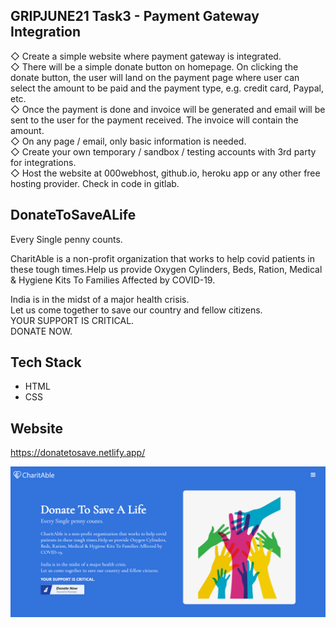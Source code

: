## GRIPJUNE21 Task3 - Payment Gateway Integration
◇ Create a simple website where payment gateway is integrated.  
◇ There will be a simple donate button on homepage. On clicking the donate button, the user will land on the payment page where user can select the amount to be paid and the payment type, e.g. credit card, Paypal, etc.   
◇ Once the payment is done and invoice will be generated and email will be sent to the user for the payment received. The invoice will contain the amount.  
◇ On any page / email, only basic information is needed.   
◇ Create your own temporary / sandbox / testing accounts with 3rd party for integrations.   
◇ Host the website at 000webhost, github.io, heroku app or any other free hosting provider. Check in code in gitlab.  

## DonateToSaveALife
Every Single penny counts.

CharitAble is a non-profit organization that works to help covid patients in these tough times.Help us provide Oxygen Cylinders, Beds, Ration, Medical & Hygiene Kits To Families Affected by COVID-19.

India is in the midst of a major health crisis.  
Let us come together to save our country and fellow citizens.  
YOUR SUPPORT IS CRITICAL.  
DONATE NOW.  

## Tech Stack
* HTML
* CSS

## Website
https://donatetosave.netlify.app/   
  
![GitHub Logo](/images/frontpage.png)
